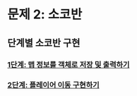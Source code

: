 # 문제 2: 소코반
## 단계별 소코반 구현
### [1단계: 맵 정보를 객체로 저장 및 출력하기](https://github.com/jang-jinuk/sokoban/tree/step-1)
### [2단계: 플레이어 이동 구현하기](https://github.com/jang-jinuk/sokoban/tree/step-2)
